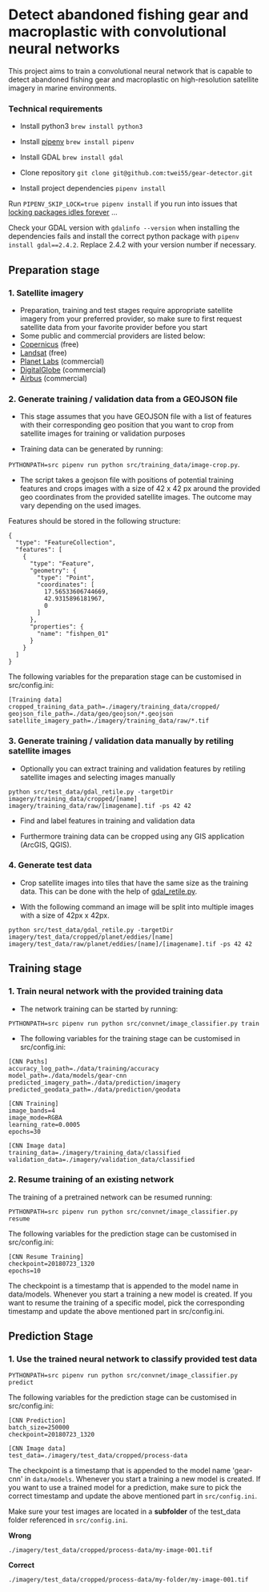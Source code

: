 # Detect abandoned fishing gear and macroplastic with convolutional neural networks

This project aims to train a convolutional neural network that is capable to detect abandoned fishing gear and macroplastic on high-resolution satellite imagery in marine environments.

### Technical requirements

* Install python3
`brew install python3`

* Install [pipenv](https://pipenv.readthedocs.io/en/latest/)
`brew install pipenv`

* Install GDAL
`brew install gdal`

* Clone repository
`git clone git@github.com:twei55/gear-detector.git`

* Install project dependencies
`pipenv install`

Run `PIPENV_SKIP_LOCK=true pipenv install` if you run into issues that [locking packages idles forever](https://github.com/pypa/pipenv/issues/2200) ...

Check your GDAL version with `gdalinfo --version` when installing the dependencies fails and install the correct python package with `pipenv install gdal==2.4.2`. Replace 2.4.2 with your version number if necessary.

## Preparation stage

### 1. Satellite imagery

* Preparation, training and test stages require appropriate satellite imagery from your preferred provider, so make sure to first request satellite data from your favorite provider before you start
*  Some public and commercial providers are listed below:
  * [Copernicus](https://earth.esa.int) (free)
  * [Landsat](https://landsat.gsfc.nasa.gov) (free)
  * [Planet Labs](https://www.planet.com) (commercial)
  * [DigitalGlobe](https://www.digitalglobe.com) (commercial)
  * [Airbus](http://www.intelligence-airbusds.com) (commercial)

### 2. Generate training / validation data from a GEOJSON file

* This stage assumes that you have GEOJSON file with a list of features with their corresponding geo position that you want to crop from satellite images for training or validation purposes

* Training data can be generated by running:

`PYTHONPATH=src pipenv run python src/training_data/image-crop.py`.

* The script takes a geojson file with positions of potential training features and crops images with a size of 42 x 42 px around the provided geo coordinates from the provided satellite images. The outcome may vary depending on the used images. 

Features should be stored in the following structure:

```
{
  "type": "FeatureCollection",
  "features": [
    {
      "type": "Feature",
      "geometry": {
        "type": "Point",
        "coordinates": [
          17.56533606744669,
          42.9315896181967,
          0
        ]
      },
      "properties": {
        "name": "fishpen_01"
      }
    }
  ]
}
```

The following variables for the preparation stage can be customised in src/config.ini:

```
[Training data]
cropped_training_data_path=./imagery/training_data/cropped/
geojson_file_path=./data/geo/geojson/*.geojson
satellite_imagery_path=./imagery/training_data/raw/*.tif
```

### 3. Generate training / validation data manually by retiling satellite images 

* Optionally you can extract training and validation features by retiling satellite images and selecting images manually

`python src/test_data/gdal_retile.py -targetDir imagery/training_data/cropped/[name] imagery/training_data/raw/[imagename].tif -ps 42 42`

* Find and label features in training and validation data

* Furthermore training data can be cropped using any GIS application (ArcGIS, QGIS).

### 4. Generate test data

* Crop satellite images into tiles that have the same size as the training data. This can be done with the help of [gdal_retile.py](http://www.gdal.org/gdal_retile.html).

* With the following command an image will be split into multiple images with a size of 42px x 42px.

```
python src/test_data/gdal_retile.py -targetDir imagery/test_data/cropped/planet/eddies/[name] imagery/test_data/raw/planet/eddies/[name]/[imagename].tif -ps 42 42
```

## Training stage

### 1. Train neural network with the provided training data

* The network training can be started by running:

```
PYTHONPATH=src pipenv run python src/convnet/image_classifier.py train
```

* The following variables for the training stage can be customised in src/config.ini:

```
[CNN Paths]
accuracy_log_path=./data/training/accuracy
model_path=./data/models/gear-cnn
predicted_imagery_path=./data/prediction/imagery
predicted_geodata_path=./data/prediction/geodata

[CNN Training]
image_bands=4
image_mode=RGBA
learning_rate=0.0005
epochs=30

[CNN Image data]
training_data=./imagery/training_data/classified
validation_data=./imagery/validation_data/classified
```

### 2. Resume training of an existing network

The training of a pretrained network can be resumed running:

```
PYTHONPATH=src pipenv run python src/convnet/image_classifier.py resume
```

The following variables for the prediction stage can be customised in src/config.ini:

```
[CNN Resume Training]
checkpoint=20180723_1320
epochs=10
```

The checkpoint is a timestamp that is appended to the model name in data/models. Whenever you start a training a new model is created. If you want to resume the training of a specific model, pick the corresponding timestamp and update the above mentioned part in src/config.ini.

## Prediction Stage

### 1. Use the trained neural network to classify provided test data

```
PYTHONPATH=src pipenv run python src/convnet/image_classifier.py predict
```

The following variables for the prediction stage can be customised in src/config.ini:

```
[CNN Prediction]
batch_size=250000
checkpoint=20180723_1320

[CNN Image data]
test_data=./imagery/test_data/cropped/process-data
```

The checkpoint is a timestamp that is appended to the model name 'gear-cnn' in `data/models`. Whenever you start a training a new model is created. If you want to use a trained model for a prediction, make sure to pick the correct timestamp and update the above mentioned part in `src/config.ini`.

Make sure your test images are located in a **subfolder** of the test_data folder referenced in `src/config.ini`.

**Wrong**

`./imagery/test_data/cropped/process-data/my-image-001.tif`

**Correct**

`./imagery/test_data/cropped/process-data/my-folder/my-image-001.tif`
